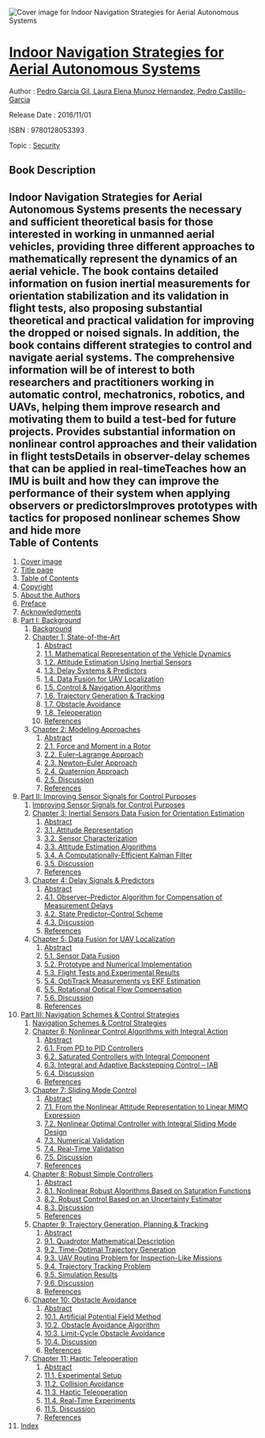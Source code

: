![Cover image for Indoor Navigation Strategies for Aerial Autonomous Systems](https://imgdetail.ebookreading.net/cover/cover/security/EB9780128053393.jpg)

[Indoor Navigation Strategies for Aerial Autonomous Systems](https://ebookreading.net/view/book/Indoor+Navigation+Strategies+for+Aerial+Autonomous+Systems-EB9780128053393_1.html "Indoor Navigation Strategies for Aerial Autonomous Systems")
====================================================================================================================

Author : [Pedro Garcia Gil](https://ebookreading.net/search/author/Pedro+Garcia+Gil),[ Laura Elena Munoz Hernandez](https://ebookreading.net/search/author/+Laura+Elena+Munoz+Hernandez),[ Pedro Castillo-Garcia](https://ebookreading.net/search/author/+Pedro+Castillo-Garcia)

Release Date : 2016/11/01

ISBN : 9780128053393

Topic : [Security](https://ebookreading.net/search/category/security)

Book Description
-----------------

 Indoor Navigation Strategies for Aerial Autonomous Systems presents the necessary and sufficient theoretical basis for those interested in working in unmanned aerial vehicles, providing three different approaches to mathematically represent the dynamics of an aerial vehicle. 
The book contains detailed information on fusion inertial measurements for orientation stabilization and its validation in flight tests, also proposing substantial theoretical and practical validation for improving the dropped or noised signals. In addition, the book contains different strategies to control and navigate aerial systems.
The comprehensive information will be of interest to both researchers and practitioners working in automatic control, mechatronics, robotics, and UAVs, helping them improve research and motivating them to build a test-bed for future projects. 
Provides substantial information on nonlinear control approaches and their validation in flight testsDetails in observer-delay schemes that can be applied in real-timeTeaches how an IMU is built and how they can improve the performance of their system when applying observers or predictorsImproves prototypes with tactics for proposed nonlinear schemes        Show and hide more                
Table of Contents
-----------------

1. [Cover image](https://ebookreading.net/view/book/Indoor+Navigation+Strategies+for+Aerial+Autonomous+Systems-EB9780128053393_1.html)
1. [Title page](https://ebookreading.net/view/book/Indoor+Navigation+Strategies+for+Aerial+Autonomous+Systems-EB9780128053393_2.html)
1. [Table of Contents](https://ebookreading.net/view/book/Indoor+Navigation+Strategies+for+Aerial+Autonomous+Systems-EB9780128053393_3.html)
1. [Copyright](https://ebookreading.net/view/book/Indoor+Navigation+Strategies+for+Aerial+Autonomous+Systems-EB9780128053393_4.html)
1. [About the Authors](https://ebookreading.net/view/book/Indoor+Navigation+Strategies+for+Aerial+Autonomous+Systems-EB9780128053393_5.html)
1. [Preface](https://ebookreading.net/view/book/Indoor+Navigation+Strategies+for+Aerial+Autonomous+Systems-EB9780128053393_6.html)
1. [Acknowledgments](https://ebookreading.net/view/book/Indoor+Navigation+Strategies+for+Aerial+Autonomous+Systems-EB9780128053393_7.html)
1. [Part I: Background](https://ebookreading.net/view/book/Indoor+Navigation+Strategies+for+Aerial+Autonomous+Systems-EB9780128053393_8.html)
    1. [Background](https://ebookreading.net/view/book/Indoor+Navigation+Strategies+for+Aerial+Autonomous+Systems-EB9780128053393_9.html)
    1. [Chapter 1: State-of-the-Art](https://ebookreading.net/view/book/Indoor+Navigation+Strategies+for+Aerial+Autonomous+Systems-EB9780128053393_10.html)
        1. [Abstract](https://ebookreading.net/view/book/Indoor+Navigation+Strategies+for+Aerial+Autonomous+Systems-EB9780128053393_10.html#st0010)
        1. [1.1. Mathematical Representation of the Vehicle Dynamics](https://ebookreading.net/view/book/Indoor+Navigation+Strategies+for+Aerial+Autonomous+Systems-EB9780128053393_10.html#st0020)
        1. [1.2. Attitude Estimation Using Inertial Sensors](https://ebookreading.net/view/book/Indoor+Navigation+Strategies+for+Aerial+Autonomous+Systems-EB9780128053393_10.html#st0025)
        1. [1.3. Delay Systems &amp; Predictors](https://ebookreading.net/view/book/Indoor+Navigation+Strategies+for+Aerial+Autonomous+Systems-EB9780128053393_10.html#st0030)
        1. [1.4. Data Fusion for UAV Localization](https://ebookreading.net/view/book/Indoor+Navigation+Strategies+for+Aerial+Autonomous+Systems-EB9780128053393_10.html#st0035)
        1. [1.5. Control &amp; Navigation Algorithms](https://ebookreading.net/view/book/Indoor+Navigation+Strategies+for+Aerial+Autonomous+Systems-EB9780128053393_10.html#st0040)
        1. [1.6. Trajectory Generation &amp; Tracking](https://ebookreading.net/view/book/Indoor+Navigation+Strategies+for+Aerial+Autonomous+Systems-EB9780128053393_10.html#st0045)
        1. [1.7. Obstacle Avoidance](https://ebookreading.net/view/book/Indoor+Navigation+Strategies+for+Aerial+Autonomous+Systems-EB9780128053393_10.html#st0050)
        1. [1.8. Teleoperation](https://ebookreading.net/view/book/Indoor+Navigation+Strategies+for+Aerial+Autonomous+Systems-EB9780128053393_10.html#st0055)
        1. [References](https://ebookreading.net/view/book/Indoor+Navigation+Strategies+for+Aerial+Autonomous+Systems-EB9780128053393_10.html#st0060)
    1. [Chapter 2: Modeling Approaches](https://ebookreading.net/view/book/Indoor+Navigation+Strategies+for+Aerial+Autonomous+Systems-EB9780128053393_11.html)
        1. [Abstract](https://ebookreading.net/view/book/Indoor+Navigation+Strategies+for+Aerial+Autonomous+Systems-EB9780128053393_11.html#st0010)
        1. [2.1. Force and Moment in a Rotor](https://ebookreading.net/view/book/Indoor+Navigation+Strategies+for+Aerial+Autonomous+Systems-EB9780128053393_11.html#st0020)
        1. [2.2. Euler–Lagrange Approach](https://ebookreading.net/view/book/Indoor+Navigation+Strategies+for+Aerial+Autonomous+Systems-EB9780128053393_11.html#st0025)
        1. [2.3. Newton–Euler Approach](https://ebookreading.net/view/book/Indoor+Navigation+Strategies+for+Aerial+Autonomous+Systems-EB9780128053393_11.html#st0035)
        1. [2.4. Quaternion Approach](https://ebookreading.net/view/book/Indoor+Navigation+Strategies+for+Aerial+Autonomous+Systems-EB9780128053393_11.html#st0060)
        1. [2.5. Discussion](https://ebookreading.net/view/book/Indoor+Navigation+Strategies+for+Aerial+Autonomous+Systems-EB9780128053393_11.html#st0110)
        1. [References](https://ebookreading.net/view/book/Indoor+Navigation+Strategies+for+Aerial+Autonomous+Systems-EB9780128053393_11.html#st0115)
1. [Part II: Improving Sensor Signals for Control Purposes](https://ebookreading.net/view/book/Indoor+Navigation+Strategies+for+Aerial+Autonomous+Systems-EB9780128053393_12.html)
    1. [Improving Sensor Signals for Control Purposes](https://ebookreading.net/view/book/Indoor+Navigation+Strategies+for+Aerial+Autonomous+Systems-EB9780128053393_13.html)
    1. [Chapter 3: Inertial Sensors Data Fusion for Orientation Estimation](https://ebookreading.net/view/book/Indoor+Navigation+Strategies+for+Aerial+Autonomous+Systems-EB9780128053393_14.html)
        1. [Abstract](https://ebookreading.net/view/book/Indoor+Navigation+Strategies+for+Aerial+Autonomous+Systems-EB9780128053393_14.html#st0010)
        1. [3.1. Attitude Representation](https://ebookreading.net/view/book/Indoor+Navigation+Strategies+for+Aerial+Autonomous+Systems-EB9780128053393_14.html#st0020)
        1. [3.2. Sensor Characterization](https://ebookreading.net/view/book/Indoor+Navigation+Strategies+for+Aerial+Autonomous+Systems-EB9780128053393_14.html#st0025)
        1. [3.3. Attitude Estimation Algorithms](https://ebookreading.net/view/book/Indoor+Navigation+Strategies+for+Aerial+Autonomous+Systems-EB9780128053393_14.html#st0030)
        1. [3.4. A Computationally-Efficient Kalman Filter](https://ebookreading.net/view/book/Indoor+Navigation+Strategies+for+Aerial+Autonomous+Systems-EB9780128053393_14.html#st0075)
        1. [3.5. Discussion](https://ebookreading.net/view/book/Indoor+Navigation+Strategies+for+Aerial+Autonomous+Systems-EB9780128053393_14.html#st0105)
        1. [References](https://ebookreading.net/view/book/Indoor+Navigation+Strategies+for+Aerial+Autonomous+Systems-EB9780128053393_14.html#st0110)
    1. [Chapter 4: Delay Signals &amp; Predictors](https://ebookreading.net/view/book/Indoor+Navigation+Strategies+for+Aerial+Autonomous+Systems-EB9780128053393_15.html)
        1. [Abstract](https://ebookreading.net/view/book/Indoor+Navigation+Strategies+for+Aerial+Autonomous+Systems-EB9780128053393_15.html#st0010)
        1. [4.1. Observer–Predictor Algorithm for Compensation of Measurement Delays](https://ebookreading.net/view/book/Indoor+Navigation+Strategies+for+Aerial+Autonomous+Systems-EB9780128053393_15.html#st0020)
        1. [4.2. State Predictor–Control Scheme](https://ebookreading.net/view/book/Indoor+Navigation+Strategies+for+Aerial+Autonomous+Systems-EB9780128053393_15.html#st0055)
        1. [4.3. Discussion](https://ebookreading.net/view/book/Indoor+Navigation+Strategies+for+Aerial+Autonomous+Systems-EB9780128053393_15.html#st0110)
        1. [References](https://ebookreading.net/view/book/Indoor+Navigation+Strategies+for+Aerial+Autonomous+Systems-EB9780128053393_15.html#st0115)
    1. [Chapter 5: Data Fusion for UAV Localization](https://ebookreading.net/view/book/Indoor+Navigation+Strategies+for+Aerial+Autonomous+Systems-EB9780128053393_16.html)
        1. [Abstract](https://ebookreading.net/view/book/Indoor+Navigation+Strategies+for+Aerial+Autonomous+Systems-EB9780128053393_16.html#st0010)
        1. [5.1. Sensor Data Fusion](https://ebookreading.net/view/book/Indoor+Navigation+Strategies+for+Aerial+Autonomous+Systems-EB9780128053393_16.html#st0020)
        1. [5.2. Prototype and Numerical Implementation](https://ebookreading.net/view/book/Indoor+Navigation+Strategies+for+Aerial+Autonomous+Systems-EB9780128053393_16.html#st0055)
        1. [5.3. Flight Tests and Experimental Results](https://ebookreading.net/view/book/Indoor+Navigation+Strategies+for+Aerial+Autonomous+Systems-EB9780128053393_16.html#st0060)
        1. [5.4. OptiTrack Measurements vs EKF Estimation](https://ebookreading.net/view/book/Indoor+Navigation+Strategies+for+Aerial+Autonomous+Systems-EB9780128053393_16.html#st0075)
        1. [5.5. Rotational Optical Flow Compensation](https://ebookreading.net/view/book/Indoor+Navigation+Strategies+for+Aerial+Autonomous+Systems-EB9780128053393_16.html#st0080)
        1. [5.6. Discussion](https://ebookreading.net/view/book/Indoor+Navigation+Strategies+for+Aerial+Autonomous+Systems-EB9780128053393_16.html#st0085)
        1. [References](https://ebookreading.net/view/book/Indoor+Navigation+Strategies+for+Aerial+Autonomous+Systems-EB9780128053393_16.html#st0090)
1. [Part III: Navigation Schemes &amp; Control Strategies](https://ebookreading.net/view/book/Indoor+Navigation+Strategies+for+Aerial+Autonomous+Systems-EB9780128053393_17.html)
    1. [Navigation Schemes &amp; Control Strategies](https://ebookreading.net/view/book/Indoor+Navigation+Strategies+for+Aerial+Autonomous+Systems-EB9780128053393_18.html)
    1. [Chapter 6: Nonlinear Control Algorithms with Integral Action](https://ebookreading.net/view/book/Indoor+Navigation+Strategies+for+Aerial+Autonomous+Systems-EB9780128053393_19.html)
        1. [Abstract](https://ebookreading.net/view/book/Indoor+Navigation+Strategies+for+Aerial+Autonomous+Systems-EB9780128053393_19.html#st0010)
        1. [6.1. From PD to PID Controllers](https://ebookreading.net/view/book/Indoor+Navigation+Strategies+for+Aerial+Autonomous+Systems-EB9780128053393_19.html#st0020)
        1. [6.2. Saturated Controllers with Integral Component](https://ebookreading.net/view/book/Indoor+Navigation+Strategies+for+Aerial+Autonomous+Systems-EB9780128053393_19.html#st0025)
        1. [6.3. Integral and Adaptive Backstepping Control – IAB](https://ebookreading.net/view/book/Indoor+Navigation+Strategies+for+Aerial+Autonomous+Systems-EB9780128053393_19.html#st0060)
        1. [6.4. Discussion](https://ebookreading.net/view/book/Indoor+Navigation+Strategies+for+Aerial+Autonomous+Systems-EB9780128053393_19.html#st0100)
        1. [References](https://ebookreading.net/view/book/Indoor+Navigation+Strategies+for+Aerial+Autonomous+Systems-EB9780128053393_19.html#st0105)
    1. [Chapter 7: Sliding Mode Control](https://ebookreading.net/view/book/Indoor+Navigation+Strategies+for+Aerial+Autonomous+Systems-EB9780128053393_20.html)
        1. [Abstract](https://ebookreading.net/view/book/Indoor+Navigation+Strategies+for+Aerial+Autonomous+Systems-EB9780128053393_20.html#st0010)
        1. [7.1. From the Nonlinear Attitude Representation to Linear MIMO Expression](https://ebookreading.net/view/book/Indoor+Navigation+Strategies+for+Aerial+Autonomous+Systems-EB9780128053393_20.html#st0020)
        1. [7.2. Nonlinear Optimal Controller with Integral Sliding Mode Design](https://ebookreading.net/view/book/Indoor+Navigation+Strategies+for+Aerial+Autonomous+Systems-EB9780128053393_20.html#st0025)
        1. [7.3. Numerical Validation](https://ebookreading.net/view/book/Indoor+Navigation+Strategies+for+Aerial+Autonomous+Systems-EB9780128053393_20.html#st0045)
        1. [7.4. Real-Time Validation](https://ebookreading.net/view/book/Indoor+Navigation+Strategies+for+Aerial+Autonomous+Systems-EB9780128053393_20.html#st0055)
        1. [7.5. Discussion](https://ebookreading.net/view/book/Indoor+Navigation+Strategies+for+Aerial+Autonomous+Systems-EB9780128053393_20.html#st0060)
        1. [References](https://ebookreading.net/view/book/Indoor+Navigation+Strategies+for+Aerial+Autonomous+Systems-EB9780128053393_20.html#st0065)
    1. [Chapter 8: Robust Simple Controllers](https://ebookreading.net/view/book/Indoor+Navigation+Strategies+for+Aerial+Autonomous+Systems-EB9780128053393_21.html)
        1. [Abstract](https://ebookreading.net/view/book/Indoor+Navigation+Strategies+for+Aerial+Autonomous+Systems-EB9780128053393_21.html#st0010)
        1. [8.1. Nonlinear Robust Algorithms Based on Saturation Functions](https://ebookreading.net/view/book/Indoor+Navigation+Strategies+for+Aerial+Autonomous+Systems-EB9780128053393_21.html#st0020)
        1. [8.2. Robust Control Based on an Uncertainty Estimator](https://ebookreading.net/view/book/Indoor+Navigation+Strategies+for+Aerial+Autonomous+Systems-EB9780128053393_21.html#st0050)
        1. [8.3. Discussion](https://ebookreading.net/view/book/Indoor+Navigation+Strategies+for+Aerial+Autonomous+Systems-EB9780128053393_21.html#st0135)
        1. [References](https://ebookreading.net/view/book/Indoor+Navigation+Strategies+for+Aerial+Autonomous+Systems-EB9780128053393_21.html#st0140)
    1. [Chapter 9: Trajectory Generation, Planning &amp; Tracking](https://ebookreading.net/view/book/Indoor+Navigation+Strategies+for+Aerial+Autonomous+Systems-EB9780128053393_22.html)
        1. [Abstract](https://ebookreading.net/view/book/Indoor+Navigation+Strategies+for+Aerial+Autonomous+Systems-EB9780128053393_22.html#st0010)
        1. [9.1. Quadrotor Mathematical Description](https://ebookreading.net/view/book/Indoor+Navigation+Strategies+for+Aerial+Autonomous+Systems-EB9780128053393_22.html#st0020)
        1. [9.2. Time-Optimal Trajectory Generation](https://ebookreading.net/view/book/Indoor+Navigation+Strategies+for+Aerial+Autonomous+Systems-EB9780128053393_22.html#st0035)
        1. [9.3. UAV Routing Problem for Inspection-Like Missions](https://ebookreading.net/view/book/Indoor+Navigation+Strategies+for+Aerial+Autonomous+Systems-EB9780128053393_22.html#st0045)
        1. [9.4. Trajectory Tracking Problem](https://ebookreading.net/view/book/Indoor+Navigation+Strategies+for+Aerial+Autonomous+Systems-EB9780128053393_22.html#st0065)
        1. [9.5. Simulation Results](https://ebookreading.net/view/book/Indoor+Navigation+Strategies+for+Aerial+Autonomous+Systems-EB9780128053393_22.html#st0070)
        1. [9.6. Discussion](https://ebookreading.net/view/book/Indoor+Navigation+Strategies+for+Aerial+Autonomous+Systems-EB9780128053393_22.html#st0110)
        1. [References](https://ebookreading.net/view/book/Indoor+Navigation+Strategies+for+Aerial+Autonomous+Systems-EB9780128053393_22.html#st0115)
    1. [Chapter 10: Obstacle Avoidance](https://ebookreading.net/view/book/Indoor+Navigation+Strategies+for+Aerial+Autonomous+Systems-EB9780128053393_23.html)
        1. [Abstract](https://ebookreading.net/view/book/Indoor+Navigation+Strategies+for+Aerial+Autonomous+Systems-EB9780128053393_23.html#st0010)
        1. [10.1. Artificial Potential Field Method](https://ebookreading.net/view/book/Indoor+Navigation+Strategies+for+Aerial+Autonomous+Systems-EB9780128053393_23.html#st0020)
        1. [10.2. Obstacle Avoidance Algorithm](https://ebookreading.net/view/book/Indoor+Navigation+Strategies+for+Aerial+Autonomous+Systems-EB9780128053393_23.html#st0025)
        1. [10.3. Limit-Cycle Obstacle Avoidance](https://ebookreading.net/view/book/Indoor+Navigation+Strategies+for+Aerial+Autonomous+Systems-EB9780128053393_23.html#st0035)
        1. [10.4. Discussion](https://ebookreading.net/view/book/Indoor+Navigation+Strategies+for+Aerial+Autonomous+Systems-EB9780128053393_23.html#st0045)
        1. [References](https://ebookreading.net/view/book/Indoor+Navigation+Strategies+for+Aerial+Autonomous+Systems-EB9780128053393_23.html#st0050)
    1. [Chapter 11: Haptic Teleoperation](https://ebookreading.net/view/book/Indoor+Navigation+Strategies+for+Aerial+Autonomous+Systems-EB9780128053393_24.html)
        1. [Abstract](https://ebookreading.net/view/book/Indoor+Navigation+Strategies+for+Aerial+Autonomous+Systems-EB9780128053393_24.html#st0010)
        1. [11.1. Experimental Setup](https://ebookreading.net/view/book/Indoor+Navigation+Strategies+for+Aerial+Autonomous+Systems-EB9780128053393_24.html#st0020)
        1. [11.2. Collision Avoidance](https://ebookreading.net/view/book/Indoor+Navigation+Strategies+for+Aerial+Autonomous+Systems-EB9780128053393_24.html#st0045)
        1. [11.3. Haptic Teleoperation](https://ebookreading.net/view/book/Indoor+Navigation+Strategies+for+Aerial+Autonomous+Systems-EB9780128053393_24.html#st0050)
        1. [11.4. Real-Time Experiments](https://ebookreading.net/view/book/Indoor+Navigation+Strategies+for+Aerial+Autonomous+Systems-EB9780128053393_24.html#st0055)
        1. [11.5. Discussion](https://ebookreading.net/view/book/Indoor+Navigation+Strategies+for+Aerial+Autonomous+Systems-EB9780128053393_24.html#st0060)
        1. [References](https://ebookreading.net/view/book/Indoor+Navigation+Strategies+for+Aerial+Autonomous+Systems-EB9780128053393_24.html#st0065)
1. [Index](https://ebookreading.net/view/book/Indoor+Navigation+Strategies+for+Aerial+Autonomous+Systems-EB9780128053393_25.html)
